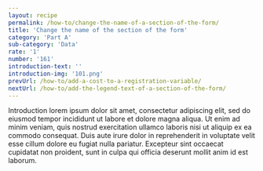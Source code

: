 ```yaml
---
layout: recipe
permalink: /how-to/change-the-name-of-a-section-of-the-form/
title: 'Change the name of the section of the form'
category: 'Part A'
sub-category: 'Data'
rate: '1'
number: '161'
introduction-text: ''
introduction-img: '101.png'
prevUrl: /how-to/add-a-cost-to-a-registration-variable/
nextUrl: /how-to/add-the-legend-text-of-a-section-of-the-form/
---
```


Introduction lorem ipsum dolor sit amet, consectetur adipiscing elit, sed do eiusmod tempor incididunt ut labore et dolore magna aliqua. Ut enim ad minim veniam, quis nostrud exercitation ullamco laboris nisi ut aliquip ex ea commodo consequat. Duis aute irure dolor in reprehenderit in voluptate velit esse cillum dolore eu fugiat nulla pariatur. Excepteur sint occaecat cupidatat non proident, sunt in culpa qui officia deserunt mollit anim id est laborum.

